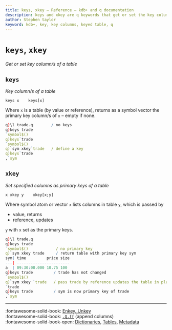 ```yaml
---
title: keys, xkey – Reference – kdb+ and q documentation
description: keys and xkey are q keywords that get or set the key columns of a table.
author: Stephen taylor
keyword: kdb+, key, key columns, keyed table, q
---
```

# `keys`, `xkey`

_Get or set key column/s of a table_




## `keys`

_Key column/s of a table_

```syntax
keys x    keys[x]
```

Where `x` is a table (by value or reference), returns as a symbol vector the primary key column/s of `x` – empty if none.

```q
q)\l trade.q        / no keys
q)keys trade
`symbol$()
q)keys`trade
`symbol$()
q)`sym xkey`trade   / define a key
q)keys`trade
,`sym
```



## `xkey`

_Set specified columns as primary keys of a table_

```syntax
x xkey y    xkey[x;y]
```

Where symbol atom or vector `x` lists columns in table `y`, which is passed by

-   value, returns
-   reference, updates

`y` with `x` set as the primary keys.

```q
q)\l trade.q
q)keys trade
`symbol$()            / no primary key
q)`sym xkey trade     / return table with primary key sym
sym| time         price size
---| -----------------------
a  | 09:30:00.000 10.75 100
q)keys trade         / trade has not changed
`symbol$()
q)`sym xkey `trade   / pass trade by reference updates the table in place
`trade
q)keys trade         / sym is now primary key of trade
,`sym
```

---
:fontawesome-solid-book:
[Enkey, Unkey](enkey.md)
<br>
:fontawesome-solid-book:
[`.Q.ff`](dotq.md#ff-append-columns) (append columns)
<br>
:fontawesome-solid-book-open:
[Dictionaries](../basics/dictsandtables.md),
[Tables](../kb/faq.md),
[Metadata](../basics/metadata.md)